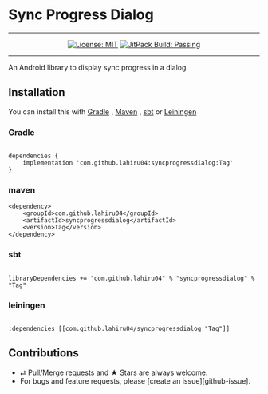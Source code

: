# Sync Progress Dialog

---

<p align="center">
<a href="https://opensource.org/licenses/MIT"><img src="https://img.shields.io/badge/License-MIT-brightgreen.svg" alt="License: MIT"></a>
<a href="https://jitpack.io/#lahiru04/syncprogressdialog"><img src="https://jitpack.io/v/lahiru04/syncprogressdialog.svg" alt="JitPack Build: Passing"></a>
</p>

---

An Android library to display sync progress in a dialog.

## Installation

You can install this with [Gradle](#gradle) , [Maven](#maven) , [sbt](#sbt) or [Leiningen](#leiningen)

### Gradle

```

dependencies {
    implementation 'com.github.lahiru04:syncprogressdialog:Tag'
}

```

### maven

```
<dependency>
    <groupId>com.github.lahiru04</groupId>
    <artifactId>syncprogressdialog</artifactId>
    <version>Tag</version>
</dependency>

```

### sbt

```

libraryDependencies += "com.github.lahiru04" % "syncprogressdialog" % "Tag"

```

### leiningen

```

:dependencies [[com.github.lahiru04/syncprogressdialog "Tag"]]	

```

## Contributions

*   ⇄ Pull/Merge requests and ★ Stars are always welcome.
*   For bugs and feature requests, please [create an issue][github-issue].
